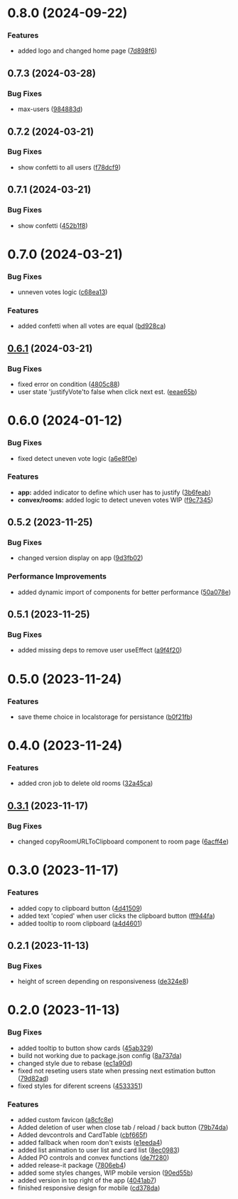

# 0.8.0 (2024-09-22)


### Features

* added logo and changed home page ([7d898f6](https://github.com/LeoCaprile/poker-planning/commit/7d898f624b3786418ebfceae7b598833945b3869))

## 0.7.3 (2024-03-28)


### Bug Fixes

* max-users ([984883d](https://github.com/LeoCaprile/poker-planning/commit/984883d0f87ad0bfc530b07aabd96a3416abf394))

## 0.7.2 (2024-03-21)


### Bug Fixes

* show confetti to all users ([f78dcf9](https://github.com/LeoCaprile/poker-planning/commit/f78dcf90b0ddbe436d24d37df8695ea28790e3e3))

## 0.7.1 (2024-03-21)


### Bug Fixes

* show confetti ([452b1f8](https://github.com/LeoCaprile/poker-planning/commit/452b1f8137a5119d6a8e5c43c3a1bfab271096b5))

# 0.7.0 (2024-03-21)


### Bug Fixes

* unneven votes logic ([c68ea13](https://github.com/LeoCaprile/poker-planning/commit/c68ea130bad5c15b60eaffe869f9cbe29f0836c4))


### Features

* added confetti when all votes are equal ([bd928ca](https://github.com/LeoCaprile/poker-planning/commit/bd928ca9cf6281ce670c47ab84fb1d34ef3f551c))

## [0.6.1](https://github.com/LeoCaprile/poker-planning/compare/0.6.0...0.6.1) (2024-03-21)


### Bug Fixes

* fixed error on condition ([4805c88](https://github.com/LeoCaprile/poker-planning/commit/4805c88ec7e7ff643f7eac3152de14d2cfa4ed31))
* user state 'justifyVote'to false  when click next est. ([eeae65b](https://github.com/LeoCaprile/poker-planning/commit/eeae65b5375bfbaa5efb784955d2e68636e6e0be))

# 0.6.0 (2024-01-12)


### Bug Fixes

* fixed detect uneven vote logic ([a6e8f0e](https://github.com/LeoCaprile/poker-planning/commit/a6e8f0ed584ad036d7b639a9ba529a207502564e))


### Features

* **app:** added indicator to define which user has to justify ([3b6feab](https://github.com/LeoCaprile/poker-planning/commit/3b6feab32d1eaab3f1e0f538d83bb9f5eaffadf6))
* **convex/rooms:** added logic to detect uneven votes WIP ([f9c7345](https://github.com/LeoCaprile/poker-planning/commit/f9c734591b164a3236d85531f4bcdf1c66f21982))

## 0.5.2 (2023-11-25)


### Bug Fixes

* changed version display on app ([9d3fb02](https://github.com/LeoCaprile/poker-planning/commit/9d3fb0202d8cb14299cfb63a771974663cabe1e4))


### Performance Improvements

* added dynamic import of components for better performance ([50a078e](https://github.com/LeoCaprile/poker-planning/commit/50a078e72f2736f8e3ab1de04490df98247d408a))

## 0.5.1 (2023-11-25)


### Bug Fixes

* added missing deps to remove user useEffect ([a9f4f20](https://github.com/LeoCaprile/poker-planning/commit/a9f4f203eca4dce8db8382d797248b73166e0b14))

# 0.5.0 (2023-11-24)


### Features

* save theme choice in localstorage for persistance ([b0f21fb](https://github.com/LeoCaprile/poker-planning/commit/b0f21fb45c436019dd64df9791e9704fc84adc75))

# 0.4.0 (2023-11-24)


### Features

* added cron job to delete old rooms ([32a45ca](https://github.com/LeoCaprile/poker-planning/commit/32a45ca84d930be17b2d723b01541c1429fc53eb))

## [0.3.1](https://github.com/LeoCaprile/poker-planning/compare/0.3.0...0.3.1) (2023-11-17)


### Bug Fixes

* changed copyRoomURLToClipboard component to room page ([6acff4e](https://github.com/LeoCaprile/poker-planning/commit/6acff4e041e1a157eacbf135fed2d979d73ca5b8))

# 0.3.0 (2023-11-17)


### Features

* added copy to clipboard button ([4d41509](https://github.com/LeoCaprile/poker-planning/commit/4d41509f1538be5059be1fd1009c816c8f1c6d8d))
* added text 'copied' when user clicks the clipboard button ([ff944fa](https://github.com/LeoCaprile/poker-planning/commit/ff944fa87dd90df11144396381476997dd4ff176))
* added tooltip to room clipboard ([a4d4601](https://github.com/LeoCaprile/poker-planning/commit/a4d460102333c7fee84f0d27ac50f7b516f4dd31))

## 0.2.1 (2023-11-13)


### Bug Fixes

* height of screen depending on responsiveness ([de324e8](https://github.com/LeoCaprile/poker-planning/commit/de324e8f7d0d7166ddab5367003de7133e734164))

# 0.2.0 (2023-11-13)


### Bug Fixes

* added tooltip to button show cards ([45ab329](https://github.com/LeoCaprile/poker-planning/commit/45ab32973867e9d05ae072a48f4c8168a04f4d82))
* build not working due to package.json config ([8a737da](https://github.com/LeoCaprile/poker-planning/commit/8a737dacb3993fa1f750a5f39eae451946f72402))
* changed style due to rebase ([ec1a90d](https://github.com/LeoCaprile/poker-planning/commit/ec1a90d8e0f822ce4c4823ad0d515015ab6555e6))
* fixed not reseting users state when pressing next estimation button ([79d82ad](https://github.com/LeoCaprile/poker-planning/commit/79d82adc2039ea57c1ce8b851499f4983730b598))
* fixed styles for diferent screens ([4533351](https://github.com/LeoCaprile/poker-planning/commit/4533351ee7f44d05ac9bd01002545d56fcbf19b3))


### Features

* added custom favicon ([a8cfc8e](https://github.com/LeoCaprile/poker-planning/commit/a8cfc8e0ff37756c6de02cd3b932b5ecf6252a91))
* Added deletion of user when close tab / reload / back button ([79b74da](https://github.com/LeoCaprile/poker-planning/commit/79b74dadee3d15193a387bcb47fb1c4b463cb31d))
* Added devcontrols and CardTable ([cbf665f](https://github.com/LeoCaprile/poker-planning/commit/cbf665fe4547ccaadc6ff63a8da6a8f7398c0636))
* added fallback when room don't exists ([e1eeda4](https://github.com/LeoCaprile/poker-planning/commit/e1eeda4eb9ee9336ee023596e0d2f5b4fcde3a63))
* added list animation to user list and card list ([8ec0983](https://github.com/LeoCaprile/poker-planning/commit/8ec09836f623db05a25bf249bdde338c50d8dd54))
* Added PO controls and convex functions ([de7f280](https://github.com/LeoCaprile/poker-planning/commit/de7f28079920f1e6719e5a47402b9c57d016aa75))
* added release-it package ([7806eb4](https://github.com/LeoCaprile/poker-planning/commit/7806eb416ccfbab66215aab1c03e161ec656b03b))
* added some styles changes, WIP mobile version ([90ed55b](https://github.com/LeoCaprile/poker-planning/commit/90ed55bd2bd2d2d7b94d4fc6d57f49ef77f3c189))
* added version in top right of the app ([4041ab7](https://github.com/LeoCaprile/poker-planning/commit/4041ab70c34b5fd617bf2b00351406f3c6086e81))
* finished responsive design for mobile ([cd378da](https://github.com/LeoCaprile/poker-planning/commit/cd378da192ee3703aebd39e626829745bf669a92))
